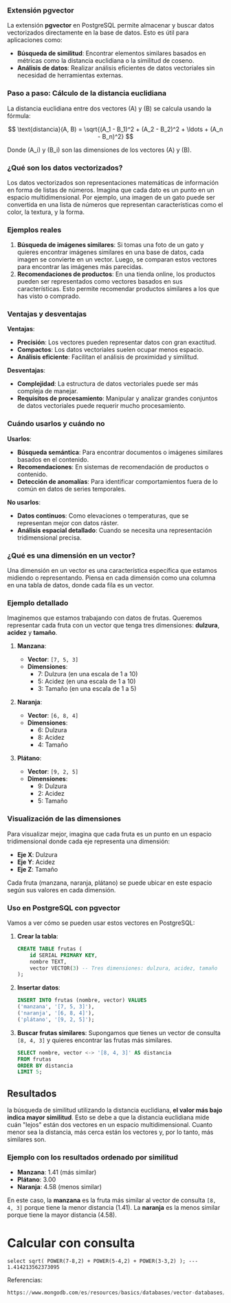 

### Extensión pgvector

La extensión **pgvector** en PostgreSQL permite almacenar y buscar datos vectorizados directamente en la base de datos. Esto es útil para aplicaciones como:
- **Búsqueda de similitud**: Encontrar elementos similares basados en métricas como la distancia euclidiana o la similitud de coseno.
- **Análisis de datos**: Realizar análisis eficientes de datos vectoriales sin necesidad de herramientas externas.

 

### Paso a paso: Cálculo de la distancia euclidiana

La distancia euclidiana entre dos vectores \(A\) y \(B\) se calcula usando la fórmula:

$$
\text{distancia}(A, B) = \sqrt{(A_1 - B_1)^2 + (A_2 - B_2)^2 + \ldots + (A_n - B_n)^2}
$$

Donde \(A_i\) y \(B_i\) son las dimensiones de los vectores \(A\) y \(B\).



### ¿Qué son los datos vectorizados?

Los datos vectorizados son representaciones matemáticas de información en forma de listas de números. Imagina que cada dato es un punto en un espacio multidimensional. Por ejemplo, una imagen de un gato puede ser convertida en una lista de números que representan características como el color, la textura, y la forma.


### Ejemplos reales

1. **Búsqueda de imágenes similares**: Si tomas una foto de un gato y quieres encontrar imágenes similares en una base de datos, cada imagen se convierte en un vector. Luego, se comparan estos vectores para encontrar las imágenes más parecidas.
2. **Recomendaciones de productos**: En una tienda online, los productos pueden ser representados como vectores basados en sus características. Esto permite recomendar productos similares a los que has visto o comprado.

### Ventajas y desventajas

**Ventajas**:
- **Precisión**: Los vectores pueden representar datos con gran exactitud.
- **Compactos**: Los datos vectoriales suelen ocupar menos espacio.
- **Análisis eficiente**: Facilitan el análisis de proximidad y similitud.

**Desventajas**:
- **Complejidad**: La estructura de datos vectoriales puede ser más compleja de manejar.
- **Requisitos de procesamiento**: Manipular y analizar grandes conjuntos de datos vectoriales puede requerir mucho procesamiento.

### Cuándo usarlos y cuándo no

**Usarlos**:
- **Búsqueda semántica**: Para encontrar documentos o imágenes similares basados en el contenido.
- **Recomendaciones**: En sistemas de recomendación de productos o contenido.
- **Detección de anomalías**: Para identificar comportamientos fuera de lo común en datos de series temporales.

**No usarlos**:
- **Datos continuos**: Como elevaciones o temperaturas, que se representan mejor con datos ráster.
- **Análisis espacial detallado**: Cuando se necesita una representación tridimensional precisa.



### ¿Qué es una dimensión en un vector?

Una dimensión en un vector es una característica específica que estamos midiendo o representando. Piensa en cada dimensión como una columna en una tabla de datos, donde cada fila es un vector.

### Ejemplo detallado

Imaginemos que estamos trabajando con datos de frutas. Queremos representar cada fruta con un vector que tenga tres dimensiones: **dulzura**, **acidez** y **tamaño**.

1. **Manzana**:
   - **Vector**: `[7, 5, 3]`
   - **Dimensiones**:
     - 7: Dulzura (en una escala de 1 a 10)
     - 5: Acidez (en una escala de 1 a 10)
     - 3: Tamaño (en una escala de 1 a 5)

2. **Naranja**:
   - **Vector**: `[6, 8, 4]`
   - **Dimensiones**:
     - 6: Dulzura
     - 8: Acidez
     - 4: Tamaño

3. **Plátano**:
   - **Vector**: `[9, 2, 5]`
   - **Dimensiones**:
     - 9: Dulzura
     - 2: Acidez
     - 5: Tamaño


### Visualización de las dimensiones

Para visualizar mejor, imagina que cada fruta es un punto en un espacio tridimensional donde cada eje representa una dimensión:

- **Eje X**: Dulzura
- **Eje Y**: Acidez
- **Eje Z**: Tamaño

Cada fruta (manzana, naranja, plátano) se puede ubicar en este espacio según sus valores en cada dimensión.


### Uso en PostgreSQL con pgvector

Vamos a ver cómo se pueden usar estos vectores en PostgreSQL:

1. **Crear la tabla**:
   ```sql
   CREATE TABLE frutas (
       id SERIAL PRIMARY KEY,
       nombre TEXT,
       vector VECTOR(3) -- Tres dimensiones: dulzura, acidez, tamaño
   );
   ```

2. **Insertar datos**:
   ```sql
   INSERT INTO frutas (nombre, vector) VALUES
   ('manzana', '[7, 5, 3]'),
   ('naranja', '[6, 8, 4]'),
   ('plátano', '[9, 2, 5]');
   ```

3. **Buscar frutas similares**:
   Supongamos que tienes un vector de consulta `[8, 4, 3]` y quieres encontrar las frutas más similares.
   ```sql
   SELECT nombre, vector <-> '[8, 4, 3]' AS distancia
   FROM frutas
   ORDER BY distancia
   LIMIT 5;
   ```
   
   
## Resultados 
 
la búsqueda de similitud utilizando la distancia euclidiana, **el valor más bajo indica mayor similitud**. Esto se debe a que la distancia euclidiana mide cuán "lejos" están dos vectores en un espacio multidimensional. Cuanto menor sea la distancia, más cerca están los vectores y, por lo tanto, más similares son.

### Ejemplo con los resultados ordenado por similitud

- **Manzana**: 1.41 (más similar)
- **Plátano**: 3.00
- **Naranja**: 4.58 (menos similar)

En este caso, la **manzana** es la fruta más similar al vector de consulta `[8, 4, 3]` porque tiene la menor distancia (1.41). La **naranja** es la menos similar porque tiene la mayor distancia (4.58).

# Calcular con consulta 
```
select sqrt( POWER(7-8,2) + POWER(5-4,2) + POWER(3-3,2) ); --- 1.414213562373095
```
 


 






 
Referencias: 
```sql
https://www.mongodb.com/es/resources/basics/databases/vector-databases/vector-databases
```
